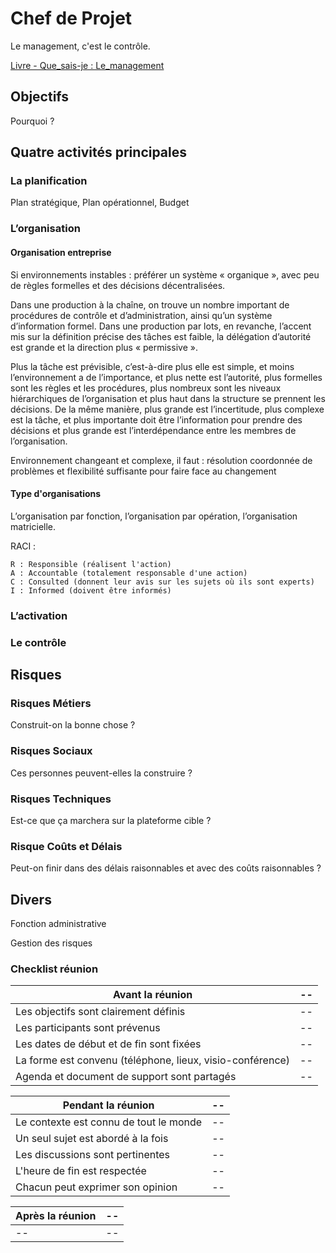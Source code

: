 # Chef de Projet

Le management, c'est le contrôle.

[Livre - Que_sais-je : Le_management](http://www.puf.com/Que_sais-je:Le_management)

## Objectifs

Pourquoi ?


## Quatre activités principales


### La planification

Plan stratégique, Plan opérationnel, Budget


### L’organisation

#### Organisation entreprise

Si environnements instables : préférer un système « organique », avec peu de règles formelles et des décisions décentralisées.

Dans une production à la chaîne, on trouve un nombre important de procédures de contrôle et d’administration, ainsi qu’un système d’information formel.
Dans une production par lots, en revanche, l’accent mis sur la définition précise des tâches est faible, la délégation d’autorité est grande et la direction plus « permissive ».

Plus la tâche est prévisible, c’est-à-dire plus elle est simple, et moins l’environnement a de l’importance, et plus nette est l’autorité, plus formelles sont les règles et les procédures, plus nombreux sont les niveaux hiérarchiques de l’organisation et plus haut dans la structure se prennent les décisions.
De la même manière, plus grande est l’incertitude, plus complexe est la tâche, et plus importante doit être l’information pour prendre des décisions et plus grande est l’interdépendance entre les membres de l’organisation.

Environnement changeant et complexe, il faut : résolution coordonnée de problèmes et flexibilité suffisante pour faire face au changement

#### Type d'organisations

L’organisation par fonction, l’organisation par opération, l’organisation matricielle.


RACI :

    R : Responsible (réalisent l'action)
    A : Accountable (totalement responsable d'une action)
    C : Consulted (donnent leur avis sur les sujets où ils sont experts)
    I : Informed (doivent être informés)



### L’activation



### Le contrôle

## Risques

### Risques Métiers

Construit-on la bonne chose ?

### Risques Sociaux

Ces personnes peuvent-elles la construire ?

### Risques Techniques

Est-ce que ça marchera sur la plateforme cible ?

### Risque Coûts et Délais

Peut-on finir dans des délais raisonnables et avec des coûts raisonnables ?


## Divers

Fonction administrative

Gestion des risques

### Checklist réunion

| Avant la réunion | -- |
| -- | -- |
| Les objectifs sont clairement définis | -- |
| Les participants sont prévenus | -- |
| Les dates de début et de fin sont fixées | -- |
| La forme est convenu (téléphone, lieux, visio-conférence) | -- |
| Agenda et document de support sont partagés | -- |


| Pendant la réunion | -- |
| -- | -- |
| Le contexte est connu de tout le monde | -- |
| Un seul sujet est abordé à la fois | -- |
| Les discussions sont pertinentes | -- |
| L'heure de fin est respectée | -- |
| Chacun peut exprimer son opinion | -- |

| Après la réunion | -- |
| -- | -- |
| -- | -- |



